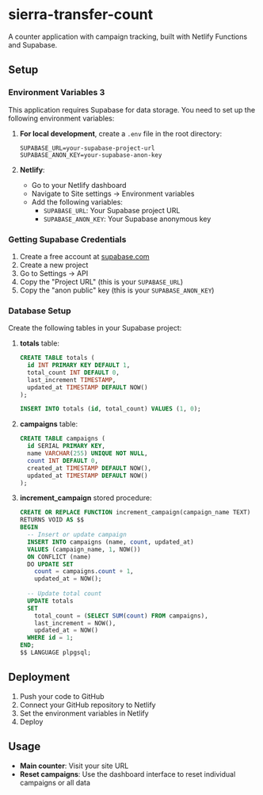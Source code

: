 # sierra-transfer-count

A counter application with campaign tracking, built with Netlify Functions and Supabase.

## Setup

### Environment Variables 3

This application requires Supabase for data storage. You need to set up the following environment variables:

1. **For local development**, create a `.env` file in the root directory:
   ```
   SUPABASE_URL=your-supabase-project-url
   SUPABASE_ANON_KEY=your-supabase-anon-key
   ```

2. **Netlify**:
   - Go to your Netlify dashboard
   - Navigate to Site settings → Environment variables
   - Add the following variables:
     - `SUPABASE_URL`: Your Supabase project URL
     - `SUPABASE_ANON_KEY`: Your Supabase anonymous key
   
### Getting Supabase Credentials

1. Create a free account at [supabase.com](https://supabase.com)
2. Create a new project
3. Go to Settings → API
4. Copy the "Project URL" (this is your `SUPABASE_URL`)
5. Copy the "anon public" key (this is your `SUPABASE_ANON_KEY`)


### Database Setup

Create the following tables in your Supabase project:

1. **totals** table:
   ```sql
   CREATE TABLE totals (
     id INT PRIMARY KEY DEFAULT 1,
     total_count INT DEFAULT 0,
     last_increment TIMESTAMP,
     updated_at TIMESTAMP DEFAULT NOW()
   );
   
   INSERT INTO totals (id, total_count) VALUES (1, 0);
   ```

2. **campaigns** table:
   ```sql
   CREATE TABLE campaigns (
     id SERIAL PRIMARY KEY,
     name VARCHAR(255) UNIQUE NOT NULL,
     count INT DEFAULT 0,
     created_at TIMESTAMP DEFAULT NOW(),
     updated_at TIMESTAMP DEFAULT NOW()
   );
   ```

3. **increment_campaign** stored procedure:
   ```sql
   CREATE OR REPLACE FUNCTION increment_campaign(campaign_name TEXT)
   RETURNS VOID AS $$
   BEGIN
     -- Insert or update campaign
     INSERT INTO campaigns (name, count, updated_at)
     VALUES (campaign_name, 1, NOW())
     ON CONFLICT (name) 
     DO UPDATE SET 
       count = campaigns.count + 1,
       updated_at = NOW();
     
     -- Update total count
     UPDATE totals 
     SET 
       total_count = (SELECT SUM(count) FROM campaigns),
       last_increment = NOW(),
       updated_at = NOW()
     WHERE id = 1;
   END;
   $$ LANGUAGE plpgsql;
   ```

## Deployment

1. Push your code to GitHub
2. Connect your GitHub repository to Netlify
3. Set the environment variables in Netlify
4. Deploy

## Usage

- **Main counter**: Visit your site URL
- **Reset campaigns**: Use the dashboard interface to reset individual campaigns or all data
